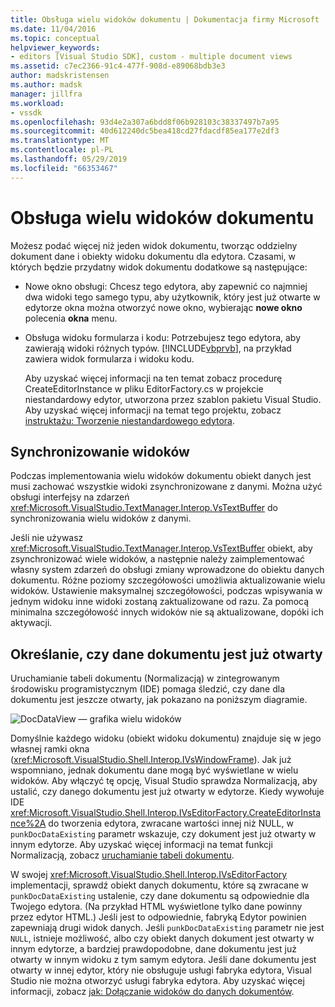 ```yaml
---
title: Obsługa wielu widoków dokumentu | Dokumentacja firmy Microsoft
ms.date: 11/04/2016
ms.topic: conceptual
helpviewer_keywords:
- editors [Visual Studio SDK], custom - multiple document views
ms.assetid: c7ec2366-91c4-477f-908d-e89068bdb3e3
author: madskristensen
ms.author: madsk
manager: jillfra
ms.workload:
- vssdk
ms.openlocfilehash: 93d4e2a307a6bdd8f06b928103c38337497b7a95
ms.sourcegitcommit: 40d612240dc5bea418cd27fdacdf85ea177e2df3
ms.translationtype: MT
ms.contentlocale: pl-PL
ms.lasthandoff: 05/29/2019
ms.locfileid: "66353467"
---
```

# <a name="supporting-multiple-document-views"></a>Obsługa wielu widoków dokumentu
Możesz podać więcej niż jeden widok dokumentu, tworząc oddzielny dokument dane i obiekty widoku dokumentu dla edytora. Czasami, w których będzie przydatny widok dokumentu dodatkowe są następujące:

- Nowe okno obsługi: Chcesz tego edytora, aby zapewnić co najmniej dwa widoki tego samego typu, aby użytkownik, który jest już otwarte w edytorze okna można otworzyć nowe okno, wybierając **nowe okno** polecenia **okna** menu.

- Obsługa widoku formularza i kodu: Potrzebujesz tego edytora, aby zawierają widoki różnych typów. [!INCLUDE[vbprvb](../code-quality/includes/vbprvb_md.md)], na przykład zawiera widok formularza i widoku kodu.

  Aby uzyskać więcej informacji na ten temat zobacz procedurę CreateEditorInstance w pliku EditorFactory.cs w projekcie niestandardowy edytor, utworzona przez szablon pakietu Visual Studio. Aby uzyskać więcej informacji na temat tego projektu, zobacz [instruktażu: Tworzenie niestandardowego edytora](../extensibility/walkthrough-creating-a-custom-editor.md).

## <a name="synchronizing-views"></a>Synchronizowanie widoków
 Podczas implementowania wielu widoków dokumentu obiekt danych jest musi zachować wszystkie widoki zsynchronizowane z danymi. Można użyć obsługi interfejsy na zdarzeń <xref:Microsoft.VisualStudio.TextManager.Interop.VsTextBuffer> do synchronizowania wielu widoków z danymi.

 Jeśli nie używasz <xref:Microsoft.VisualStudio.TextManager.Interop.VsTextBuffer> obiekt, aby zsynchronizować wiele widoków, a następnie należy zaimplementować własny system zdarzeń do obsługi zmiany wprowadzone do obiektu danych dokumentu. Różne poziomy szczegółowości umożliwia aktualizowanie wielu widoków. Ustawienie maksymalnej szczegółowości, podczas wpisywania w jednym widoku inne widoki zostaną zaktualizowane od razu. Za pomocą minimalna szczegółowość innych widoków nie są aktualizowane, dopóki ich aktywacji.

## <a name="determining-whether-document-data-is-already-open"></a>Określanie, czy dane dokumentu jest już otwarty
 Uruchamianie tabeli dokumentu (Normalizacją) w zintegrowanym środowisku programistycznym (IDE) pomaga śledzić, czy dane dla dokumentu jest jeszcze otwarty, jak pokazano na poniższym diagramie.

 ![DocDataView — grafika](../extensibility/media/docdataview.gif "DocDataView —") wielu widoków

 Domyślnie każdego widoku (obiekt widoku dokumentu) znajduje się w jego własnej ramki okna (<xref:Microsoft.VisualStudio.Shell.Interop.IVsWindowFrame>). Jak już wspomniano, jednak dokumentu dane mogą być wyświetlane w wielu widoków. Aby włączyć tę opcję, Visual Studio sprawdza Normalizacją, aby ustalić, czy danego dokumentu jest już otwarty w edytorze. Kiedy wywołuje IDE <xref:Microsoft.VisualStudio.Shell.Interop.IVsEditorFactory.CreateEditorInstance%2A> do tworzenia edytora, zwracane wartości innej niż NULL, w `punkDocDataExisting` parametr wskazuje, czy dokument jest już otwarty w innym edytorze. Aby uzyskać więcej informacji na temat funkcji Normalizacją, zobacz [uruchamianie tabeli dokumentu](../extensibility/internals/running-document-table.md).

 W swojej <xref:Microsoft.VisualStudio.Shell.Interop.IVsEditorFactory> implementacji, sprawdź obiekt danych dokumentu, które są zwracane w `punkDocDataExisting` ustalenie, czy dane dokumentu są odpowiednie dla Twojego edytora. (Na przykład HTML wyświetlone tylko dane powinny przez edytor HTML.) Jeśli jest to odpowiednie, fabryką Edytor powinien zapewniają drugi widok danych. Jeśli `punkDocDataExisting` parametr nie jest `NULL`, istnieje możliwość, albo czy obiekt danych dokument jest otwarty w innym edytorze, a bardziej prawdopodobne, dane dokumentu jest już otwarty w innym widoku z tym samym edytora. Jeśli dane dokumentu jest otwarty w innej edytor, który nie obsługuje usługi fabryka edytora, Visual Studio nie można otworzyć usługi fabryka edytora. Aby uzyskać więcej informacji, zobacz [jak: Dołączanie widoków do danych dokumentów](../extensibility/how-to-attach-views-to-document-data.md).